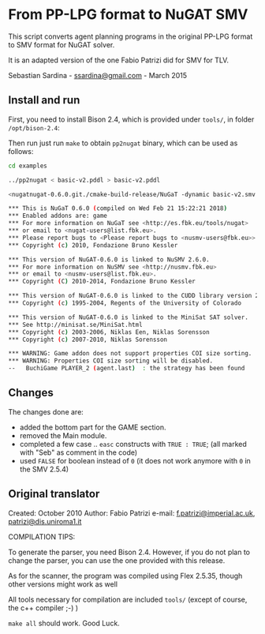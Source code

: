# From PP-LPG format to NuGAT SMV

This script converts agent planning programs in the original PP-LPG format to SMV format for NuGAT solver.

It is an adapted version of the one Fabio Patrizi did for SMV for TLV.

Sebastian Sardina - ssardina@gmail.com - March 2015


## Install and run

First, you need to install Bison 2.4, which is provided under `tools/`, in folder `/opt/bison-2.4`:

Then run just run `make` to obtain `pp2nugat` binary, which can be used as follows:

```bash
cd examples

../pp2nugat < basic-v2.pddl > basic-v2.pddl

<nugatnugat-0.6.0.git./cmake-build-release/NuGaT -dynamic basic-v2.smv

*** This is NuGaT 0.6.0 (compiled on Wed Feb 21 15:22:21 2018)
*** Enabled addons are: game 
*** For more information on NuGaT see <http://es.fbk.eu/tools/nugat>
*** or email to <nugat-users@list.fbk.eu>.
*** Please report bugs to <Please report bugs to <nusmv-users@fbk.eu>>.
*** Copyright (c) 2010, Fondazione Bruno Kessler

*** This version of NuGAT-0.6.0 is linked to NuSMV 2.6.0.
*** For more information on NuSMV see <http://nusmv.fbk.eu>
*** or email to <nusmv-users@list.fbk.eu>.
*** Copyright (C) 2010-2014, Fondazione Bruno Kessler

*** This version of NuGAT-0.6.0 is linked to the CUDD library version 2.4.1
*** Copyright (c) 1995-2004, Regents of the University of Colorado

*** This version of NuGAT-0.6.0 is linked to the MiniSat SAT solver. 
*** See http://minisat.se/MiniSat.html
*** Copyright (c) 2003-2006, Niklas Een, Niklas Sorensson
*** Copyright (c) 2007-2010, Niklas Sorensson

*** WARNING: Game addon does not support properties COI size sorting.  ***
*** WARNING: Properties COI size sorting will be disabled.             ***
--   BuchiGame PLAYER_2 (agent.last)  : the strategy has been found
```

## Changes

The changes done are:

- added the bottom part for the GAME section.
- removed the Main module.
- completed a few case .. `easc` constructs with `TRUE : TRUE`; (all marked with "Seb" as comment in the code)
- used `FALSE` for boolean instead of `0` (it does not work anymore with `0` in the SMV 2.5.4)

## Original translator

Created: October 2010
Author: Fabio Patrizi
e-mail: f.patrizi@imperial.ac.uk, patrizi@dis.uniroma1.it

COMPILATION TIPS:

To generate the parser, you need Bison 2.4. 
However, if you do not plan to change the parser, you can use the one provided with this release.

As for the scanner, the program was compiled using Flex 2.5.35, though other versions might work as well

All tools necessary for compilation are included `tools/` (except of course, the c++ compiler ;-) )

`make all` should work. Good Luck.
